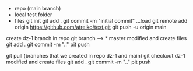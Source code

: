 + repo
(main branch)
+ local test folder
+ files
git init
git add .
git commit -m "initial commit"
...load
git remote add origin https://github.com/atreiko/test.git
git push -u origin main

create dz-1 branch in repo
git branch
  --> * master
modified and create files
git add .
git commit -m ".."
pit push

git pull
(branches that we created in repo dz-1 and main)
git checkout dz-1
modified and create files
git add .
git commit -m ".."
pit push



